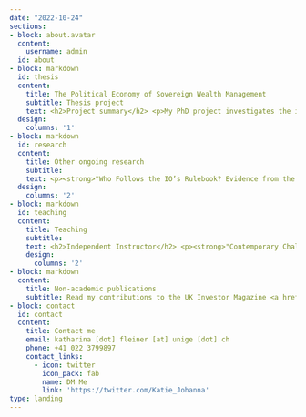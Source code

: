 ```yaml
---
date: "2022-10-24"
sections:
- block: about.avatar
  content:
    username: admin
  id: about
- block: markdown
  id: thesis
  content:
    title: The Political Economy of Sovereign Wealth Management 
    subtitle: Thesis project
    text: <h2>Project summary</h2> <p>My PhD project investigates the increased creation of Sovereign Wealth Funds (SWF) over the past 25 years. SWF creation adds to the institutional architecture of the financial administration of a state. Firstly, it defines the commercially-oriented investment into domestic and global financial markets as a new task in sovereign wealth management. Further, it necessitates the creation of an institutional structure to delegate this new task to either an existing public body or a new institution. Such institutional structures differ notably between countries. Some allow governments to directly influence the investment of SWF assets and the use of their profits. In others, governance structures drastically limit governments' interference in sovereign wealth management. SWF creation, therefore, impacts the level of influence different public actors can have on the use of public finances as well as the allocation of public finances in the global economy. I explore this phenomenon in the context of economic globalisation, financialization and the global economic crises of the past three decades. Using novel quantitative data on SWF creation and the institutional structures that govern them, case study evidence, and interviews, I investigate the political economy factors that influence governments' use of SWFs as tools to address economic challenges. Through this research, I want to better understand these institutions in the context of the broader process of the increased use of financial markets and financial economic logic in the administration of the state (state financialization). This work also contributes to the growing literature on the revival of industrial policy and developmentalism in the 21st century by analysing the economic and political institutional context in which SWFs serve such purposes. Lastly, my thesis touches on the growing literature on regulatory capitalism. I contrast the institutional context in which SWFs increase governments' power in making investment choices with those in which SWF creation reflects the removal of control over the management of sovereign assets from political actors.<p> <h2>Working papers in this project</h2> <p><strong>"More state for troubled times? Investigating SWF creation as a policy response to global economic challenges"</strong> (Draft available on request)<p> <p>Recent political economy literature has highlighted the revival of state-led financing strategies. It seeks to understand this trend in its connection to rising economic challenges and establish the factors which determine the tools states employ in their economic policy response. This paper addresses these questions by looking at a so far overlooked aspect of state-led financing strategies – the increased creation of Sovereign Wealth Funds (SWFs). I argue that the negative consequences of economic globalization and financialization has increased states’ motivations for intervention in financial markets to direct economic activity and grow public wealth for future spending needs. This provided new motives to create SWFs as economic policy tools, thereby altering the country-level determinants of SWF creation. The availability of large amounts of natural resource rents or foreign exchange reserves has become less important in explaining instances of SFW creation. Instead, states are more likely to use such funds as economic policy tools if they draw on financial economic logic in policy decisions. The insight of previous research that SWF creation is largely a choice of autocratic leaders is also contested. I test my theories using a panel dataset of 169 countries from 1970 to 2018, featuring novel data on 84 SWF creation instances in 61 countries.<p> <p><strong>"How states manage their wealth - The political economy of SWF governance"</strong> (Draft available on request)<p> <p>This paper investigates SWF governance structures to gain a better understanding of the role political motives play in SWF decision-making. In some countries, governments take more direct control over SWF investment, making them potential tools for economic statecraft. In other countries, SWF structures, instead seem to reflect pressures towards state financialization as well as regulatory capitalism through the professionalization of sovereign wealth management in the hands of commercial investment experts. I argue that this variation reflects differing prevalent beliefs about the appropriate role and responsibilities of the state vis-à-vis the economy. To empirically investigate this theory, this paper integrates a quantitative outcome-based analysis based on a novel data set on the governance structures of all 86 SWFs in 2020 with five case studies. The findings of this paper improve our understanding of how different countries manage their sovereign wealth and the degree to which differing approaches to state-led financial strategies reflect intentions towards financial economic statecraft.<p>
  design:
    columns: '1'
- block: markdown
  id: research
  content:
    title: Other ongoing research
    subtitle: 
    text: <p><strong>"Who Follows the IO’s Rulebook? Evidence from the OECD Development Assistance Committee"</strong> with Alice Iannantuoni and Simone Dietrich (Draft available on request)<p>  <p><strong>"Targeting Gender Equality through Foreign Aid"</strong> with Daniela Donno, Simone Dietrich and Alice Iannantuoni (Draft available on request)<p><p><strong>"Populism and the Promotion of Inclusive Governance Abroad: Evidence from the OECD DAC Policy Markers" </strong> with Simone Dietrich and Alice Iannantuoni (Draft available on request)<p>
  design:
    columns: '2'
- block: markdown
  id: teaching
  content:
    title: Teaching
    subtitle: 
    text: <h2>Independent Instructor</h2> <p><strong>"Contemporary Challenges in International Economic Relations"</strong>, Seminar in the BA International Relations (Yr2), University of Geneva (Autumn 2018 - current)<p> <p><strong>"Supervision of Bachelor Dissertation Projects"</strong>, BA International Relations (Yr3), University of Geneva (Autumn 2018 - Spring 2020)<p><h2>Guest Lecture</h2> <p><strong>"Introduction to International Relations - Session on International Development"</strong>, for Dr. Simone Dietrich, BA International Relations (Yr1), University of Geneva (Autumn 2021)<p><h2>Teaching Experience outside University</h2> <h4><a href="https://debatechamber.com/">Debate Chamber</a> Summer School Courses, London, UK (2018 - 2021)</h4><ul><li>Introduction to International Relations</li><li>Introduction to Economics</li><li>Money, Capital, and Financial Markets</li><li>Growth, Development and Inequalities</li></ul><h4>German Language Cafe Teacher, Colchester, UK (2017-2017)</h4>
    design:
      columns: '2'
- block: markdown
  content:
    title: Non-academic publications
    subtitle: Read my contributions to the UK Investor Magazine <a href=https://ukinvestormagazine.co.uk/author/katy-fleiner/>HERE</a>
- block: contact
  id: contact
  content:
    title: Contact me
    email: katharina [dot] fleiner [at] unige [dot] ch
    phone: +41 022 3799897
    contact_links:
      - icon: twitter
        icon_pack: fab
        name: DM Me
        link: 'https://twitter.com/Katie_Johanna'
type: landing
---
```



